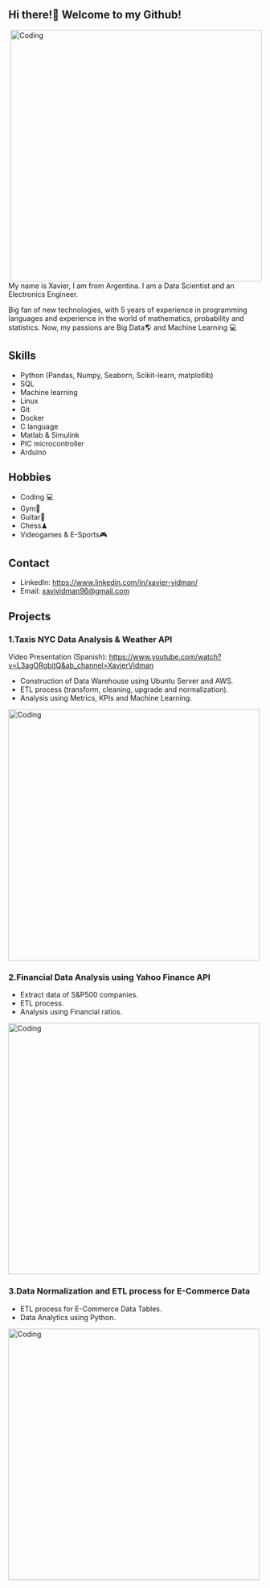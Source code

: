 ## Hi there!👋 Welcome to my Github!

<img align="right" alt='Coding' width="500" src="https://static.wixstatic.com/media/3e99b9_f53a1cab95ae4dfd938a1bf6a1a62f49~mv2.gif">

My name is Xavier, I am from Argentina. 
I am a Data Scientist and an Electronics Engineer.

Big fan of new technologies, with 5 years of experience in programming languages and experience in the world of mathematics, probability and statistics. Now, my passions are Big Data🌎 and Machine Learning 💻

## Skills
- Python (Pandas, Numpy, Seaborn, Scikit-learn, matplotlib)
- SQL
- Machine learning
- Linux
- Git
- Docker
- C language
- Matlab & Simulink
- PIC microcontroller
- Arduino

## Hobbies
- Coding 💻
- Gym💪
- Guitar🎸
- Chess♟
- Videogames & E-Sports🎮


## Contact
- LinkedIn: https://www.linkedin.com/in/xavier-vidman/
- Email: xavividman96@gmail.com

## Projects

 ### 1.Taxis NYC Data Analysis & Weather API
 Video Presentation (Spanish): https://www.youtube.com/watch?v=L3agORgbitQ&ab_channel=XavierVidman
 
- Construction of Data Warehouse using Ubuntu Server and AWS.
- ETL process (transform, cleaning, upgrade and normalization).
- Analysis using Metrics, KPIs and Machine Learning.
 
<a href="https://github.com/namdiv/Taxis_NYC_Weather_API" target="_blank" ref="noreferrer">
  
<img align="center" alt='Coding' width="500" src="https://www.lavanguardia.com/files/article_main_microformat/uploads/2020/03/30/5fa901c4e5b47.jpeg">  
  
</a> 
 
 
### 2.Financial Data Analysis using Yahoo Finance API

- Extract data of S&P500 companies.
- ETL process.
- Analysis using Financial ratios.

<a href="https://github.com/namdiv/Financial_Analysis" target="_blank" ref="noreferrer">
  
<img align="center" alt='Coding' width="500" src="https://miro.medium.com/max/540/1*J_EXEmUkOcg-rgzJudUhZQ.png">  
  
</a> 
  
  
### 3.Data Normalization and ETL process for E-Commerce Data

- ETL process for E-Commerce Data Tables.
- Data Analytics using Python. 

<a href="https://github.com/namdiv/Data_Normalization" target="_blank" ref="noreferrer">
  
<img align="center" alt='Coding' width="500" src="https://piperlab.es/wp-content/uploads/2020/06/ecommerce-big-data-768x365.png">  
  
</a>   
  
  
  
  
  
  
  
  
  
  
  
  
  
  
  
  
  
  

<!--
**namdiv/namdiv** is a ✨ _special_ ✨ repository because its `README.md` (this file) appears on your GitHub profile.

Here are some ideas to get you started:

- 🔭 I’m currently working on ...
- 🌱 I’m currently learning ...
- 👯 I’m looking to collaborate on ...
- 🤔 I’m looking for help with ...
- 💬 Ask me about ...
- 📫 How to reach me: ...
- 😄 Pronouns: ...
- ⚡ Fun fact: ...
-->
